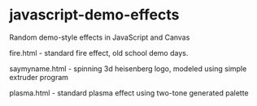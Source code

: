 # javascript-demo-effects
Random demo-style effects in JavaScript and Canvas

fire.html - standard fire effect, old school demo days.

saymyname.html - spinning 3d heisenberg logo, modeled using simple extruder program

plasma.html - standard plasma effect using two-tone generated palette
